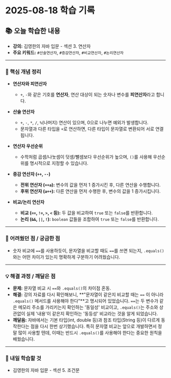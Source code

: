 # 2025-08-18 학습 기록

## 📚 오늘 학습한 내용

- **강의:** 김영한의 자바 입문 - 섹션 3. 연산자
- **주요 키워드:** `#산술연산자`, `#증감연산자`, `#비교연산자`, `#논리연산자`

---

### 🧠 핵심 개념 정리

- **연산자와 피연산자**
  - `+`, `-`와 같은 기호를 **연산자**, 연산 대상이 되는 숫자나 변수를 **피연산자**라고 합니다.

- **산술 연산자**
  - `+`, `-`, `*`, `/`, `%`(나머지) 연산이 있으며, 0으로 나누면 예외가 발생합니다.
  - 문자열과 다른 타입을 `+`로 연산하면, 다른 타입이 문자열로 변환되어 서로 연결됩니다.

- **연산자 우선순위**
  - 수학처럼 곱셈/나눗셈이 덧셈/뺄셈보다 우선순위가 높으며, `()`를 사용해 우선순위를 명시적으로 지정할 수 있습니다.

- **증감 연산자 (`++`, `--`)**
  - **전위 연산자 (`++a`):** 변수의 값을 먼저 1 증가시킨 후, 다른 연산을 수행합니다.
  - **후위 연산자 (`a++`):** 다른 연산을 먼저 수행한 후, 변수의 값을 1 증가시킵니다.

- **비교/논리 연산자**
  - **비교 (`==`, `!=`, `>`, `<` 등):** 두 값을 비교하여 `true` 또는 `false`를 반환합니다.
  - **논리 (`&&`, `||`, `!`):** `boolean` 값들을 조합하여 `true` 또는 `false`를 반환합니다.

---

### 🤔 어려웠던 점 / 궁금한 점

- 숫자 비교에 `==`를 사용하듯이, 문자열을 비교할 때도 `==`를 쓰면 되는지, `.equals()`와는 어떤 차이가 있는지 명확하게 구분하기 어려웠습니다.

---

### 💡 해결 과정 / 깨달은 점

- **문제:** 문자열 비교 시 `==`와 `.equals()`의 차이점 혼동.
- **해결:** 강의 자료를 다시 확인해보니, **"문자열이 같은지 비교할 때는 `==` 이 아니라 `.equals()` 메서드를 사용해야 한다"**고 명시되어 있었습니다. `==`는 두 변수가 같은 메모리 주소를 가리키는지 확인하는 '동일성' 비교이고, `.equals()`는 주소와 상관없이 실제 '내용'이 같은지 확인하는 '동등성' 비교라는 것을 알게 되었습니다.
- **깨달음:** 자바에서는 기본 타입(int, double 등)과 참조 타입(String 등)이 다르게 동작한다는 점을 다시 한번 상기했습니다. 특히 문자열 비교는 앞으로 개발하면서 정말 많이 사용할 텐데, 이때는 반드시 `.equals()`를 사용해야 한다는 중요한 원칙을 배웠습니다.

---

### 🚀 내일 학습할 것

- 김영한의 자바 입문 - 섹션 5. 조건문